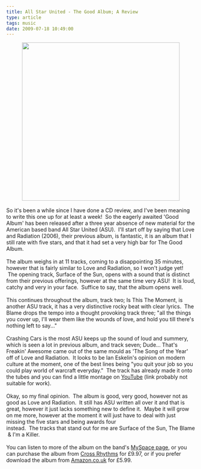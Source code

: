 ```yaml
---
title: All Star United - The Good Album; A Review
type: article
tags: music
date: 2009-07-18 10:49:00
---
```

<div class="separator" style="clear:both;text-align:center;"><a href="http://img41.imageshack.us/img41/1918/allstarunitethegoodalbu.jpg" style="margin-left:1em;margin-right:1em;"><img border="0" height="420" src="http://img41.imageshack.us/img41/1918/allstarunitethegoodalbu.jpg" width="420" /></a></div><br />So it's been a while since I have done a CD review, and I've been meaning to write this one up for at least a week! &nbsp;So the eagerly awaited 'Good Album' has been released after a three year absence of new material for the American based band All Star United (ASU). &nbsp;I'll start off by saying that Love and Radiation (2006), their previous album, is fantastic, it is an album that I still rate with five stars, and that it had set a very high bar for The Good Album.<br /><br />The album weighs in at 11 tracks, coming to a disappointing 35 minutes, however that is fairly similar to Love and Radiation, so I won't judge yet! &nbsp;The opening track, Surface of the Sun, opens with a sound that is distinct from their previous offerings, however at the same time very ASU! &nbsp;It is loud, catchy and very in your face. &nbsp;Suffice to say, that the album opens well.<br /><br />This continues throughout the album, track two; Is This The Moment, is another ASU track, it has a very distinctive rocky beat with clear lyrics. &nbsp;The Blame drops the tempo into a thought provoking track three; "all the things you cover up, I'll wear them like the wounds of love, and hold you till there's nothing left to say..."<br /><br />Crashing Cars is the most ASU keeps up the sound of loud and summery, which is seen a lot in previous album, and track seven; Dude... That's Freakin' Awesome came out of the same mould as 'The Song of the Year' off of Love and Radiation. &nbsp;It looks to be Ian Eskelin's opinion on modern culture at the moment, one of the best lines being "you quit your job so you could play world of warcraft everyday." &nbsp;The track has already made it onto the tubes and you can find a little montage on <a href="http://www.youtube.com/watch?v=aiVSNTQNSr0">YouTube</a>&nbsp;(link probably not suitable for work).<br /><br />Okay, so my final opinion. &nbsp;The album is good, very good, however not as good as Love and Radiation. &nbsp;It still has ASU written all over it and that is great, however it just lacks something new to define it. &nbsp;Maybe it will grow on me more, however at the moment it will just have to deal with just missing the five stars and being awards four instead.&nbsp;&nbsp;The&nbsp;tracks&nbsp;that&nbsp;stand&nbsp;out&nbsp;for&nbsp;me&nbsp;are&nbsp;Surface&nbsp;of&nbsp;the&nbsp;Sun,&nbsp;The&nbsp;Blame&nbsp;&amp;&nbsp;I'm&nbsp;a&nbsp;Killer.<br /><br />You&nbsp;can&nbsp;listen&nbsp;to&nbsp;more&nbsp;of&nbsp;the&nbsp;album&nbsp;on&nbsp;the&nbsp;band's&nbsp;<a href="http://www.myspace.com/allstarunited">MySpace&nbsp;page</a>, or you can purchase the album from <a href="http://direct.crossrhythms.co.uk/product/77372">Cross Rhythms</a> for &pound;9.97, or if you prefer download the album from <a href="http://www.amazon.co.uk/The-Good-Album/dp/B002EQH952/ref=sr_1_9?ie=UTF8&amp;s=dmusic&amp;qid=1247787886&amp;sr=8-9">Amazon.co.uk</a> for &pound;5.99.<div class="blogger-post-footer"><img width='1' height='1' src='https://blogger.googleusercontent.com/tracker/31453821-7815345424255413889?l=www.jamesdoc.co.uk' alt='' /></div>
